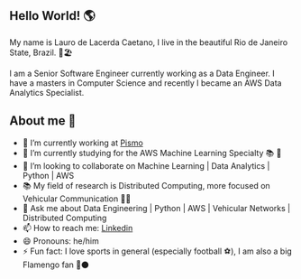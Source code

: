 ## Hello World! :earth_americas:
 
My name is Lauro de Lacerda Caetano, I live in the beautiful Rio de Janeiro State, Brazil. :sunrise::beach_umbrella: 

I am a Senior Software Engineer currently working as a Data Engineer. 
I have a masters in Computer Science and recently I became an AWS Data Analytics Specialist.


## About me :bearded_person:
- 🔭 I’m currently working at [Pismo](https://pismo.io/)
- 🌱 I’m currently studying for the AWS Machine Learning Specialty :books: :page_facing_up:
- 👯 I’m looking to collaborate on Machine Learning | Data Analytics | Python | AWS
- :books: My field of research is Distributed Computing, more focused on Vehicular Communication :signal_strength::car:
- 💬 Ask me about Data Engineering | Python | AWS | Vehicular Networks | Distributed Computing
- 📫 How to reach me: [Linkedin](https://www.linkedin.com/in/lauro-de-lacerda-caetano/)
- 😄 Pronouns: he/him
- ⚡ Fun fact: I love sports in general (especially football :soccer:), I am also a big Flamengo fan :red_circle::black_circle:
